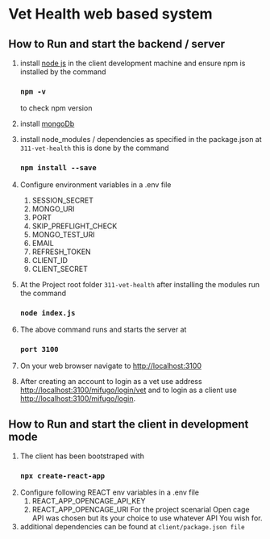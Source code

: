 # Vet Health web based system

## How to Run and start the backend / server

1. install [node js](https://nodejs.dev/) in the client development machine and ensure npm is installed by the command

   ### `npm -v`

   to check npm version

2. install [mongoDb](https://www.mongodb.com/)

3. install node_modules / dependencies as specified in the package.json at `311-vet-health` this is done by the command
   ### `npm install --save`
4. Configure environment variables in a .env file
   1. SESSION_SECRET
   2. MONGO_URI
   3. PORT
   4. SKIP_PREFLIGHT_CHECK
   5. MONGO_TEST_URI
   6. EMAIL
   7. REFRESH_TOKEN
   8. CLIENT_ID
   9. CLIENT_SECRET
5. At the Project root folder `311-vet-health` after installing the modules run the command
   ### `node index.js`
6. The above command runs and starts the server at
   ### `port 3100`
7. On your web browser navigate to [http://localhost:3100](http://localhost:3100)
8. After creating an account to login as a vet use address [http://localhost:3100/mifugo/login/vet](http://localhost:3100/mifugo/login/vet)
   and to login as a client use [http://localhost:3100/mifugo/login](http://localhost:3100/mifugo/login).

## How to Run and start the client in development mode

1. The client has been bootstraped with
   ### `npx create-react-app`
2. Configure following REACT env variables in a .env file
   1. REACT_APP_OPENCAGE_API_KEY
   2. REACT_APP_OPENCAGE_URI
      For the project scenarial Open cage API was chosen but its your choice to use whatever API You wish for.
3. additional dependencies can be found at `client/package.json file`
